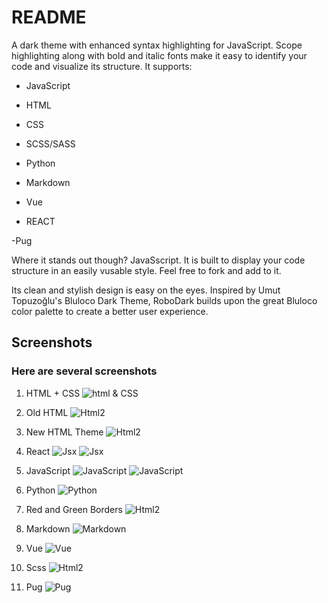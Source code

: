 # README

A dark theme with enhanced syntax highlighting for JavaScript. Scope highlighting along with bold and italic fonts make it easy to identify your code and visualize its structure. It supports:

- JavaScript
                            
-  HTML
                            
- CSS
                            
- SCSS/SASS
                            
- Python
                            
- Markdown
                            
- Vue
                            
- REACT

-Pug
                            
 Where it stands out though? JavaSscript. It is built to display your code structure in an easily vusable style. Feel free to fork and add to it.
                            
Its clean and stylish design is easy on the eyes. Inspired by Umut Topuzoğlu's Bluloco Dark Theme, RoboDark builds upon the great Bluloco color palette to create a better user experience.

## Screenshots

### Here are several screenshots

1. HTML + CSS
![html & CSS](https://github.com/cjesq24/RoboDark/raw/master/Screenshots/Robo-html.png)

2. Old HTML
![Html2](https://github.com/cjesq24/RoboDark/raw/master/Screenshots/Robo-html2.png)

3. New HTML Theme
![Html2](https://github.com/cjesq24/RoboDark/raw/master/Screenshots/htmlNew.png)

4. React
![Jsx](https://github.com/cjesq24/RoboDark/raw/master/Screenshots/jsxReact1.png)
![Jsx](https://github.com/cjesq24/RoboDark/raw/master/Screenshots/jsxReact2.png)

5. JavaScript
![JavaScript ](https://github.com/cjesq24/RoboDark/raw/master/Screenshots/js-RoboDark.png)
![JavaScript ](https://github.com/cjesq24/RoboDark/raw/master/Screenshots/jsSS.png)

6. Python
![Python ](https://github.com/cjesq24/RoboDark/raw/master/Screenshots/python.png)

7. Red and Green Borders
![Html2](https://github.com/cjesq24/RoboDark/raw/master/Screenshots/border.png)

8. Markdown
![Markdown](https://github.com/cjesq24/RoboDark/raw/master/Screenshots/markdown.png)

9. Vue
![Vue](https://github.com/cjesq24/RoboDark/raw/master/Screenshots/vue.png)

10. Scss
![Html2](https://github.com/cjesq24/RoboDark/raw/master/Screenshots/scsspic.png)

11. Pug
![Pug](https://github.com/cjesq24/RoboDark/raw/master/Screenshots/Screen%20Shot%202020-10-29%20at%2010.39.59%20PM.png)
